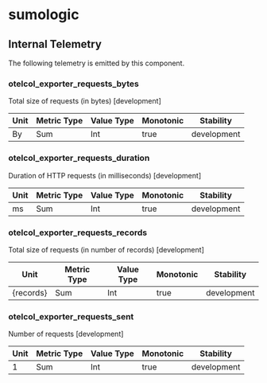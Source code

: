 [comment]: <> (Code generated by mdatagen. DO NOT EDIT.)

# sumologic

## Internal Telemetry

The following telemetry is emitted by this component.

### otelcol_exporter_requests_bytes

Total size of requests (in bytes) [development]

| Unit | Metric Type | Value Type | Monotonic | Stability |
| ---- | ----------- | ---------- | --------- | --------- |
| By | Sum | Int | true | development |

### otelcol_exporter_requests_duration

Duration of HTTP requests (in milliseconds) [development]

| Unit | Metric Type | Value Type | Monotonic | Stability |
| ---- | ----------- | ---------- | --------- | --------- |
| ms | Sum | Int | true | development |

### otelcol_exporter_requests_records

Total size of requests (in number of records) [development]

| Unit | Metric Type | Value Type | Monotonic | Stability |
| ---- | ----------- | ---------- | --------- | --------- |
| {records} | Sum | Int | true | development |

### otelcol_exporter_requests_sent

Number of requests [development]

| Unit | Metric Type | Value Type | Monotonic | Stability |
| ---- | ----------- | ---------- | --------- | --------- |
| 1 | Sum | Int | true | development |
